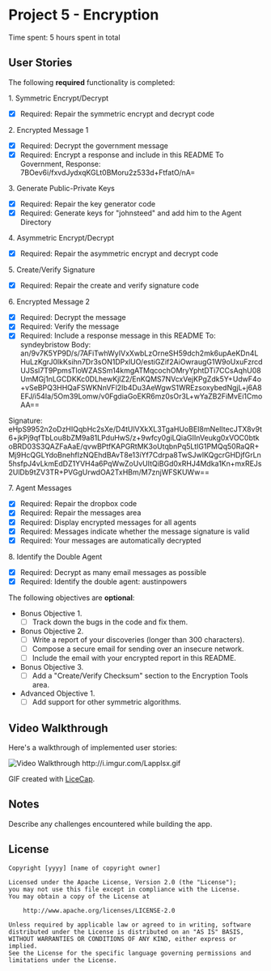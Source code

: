 # Project 5 - Encryption

Time spent: 5 hours spent in total

## User Stories

The following **required** functionality is completed:

1\. Symmetric Encrypt/Decrypt
  * [x]  Required: Repair the symmetric encrypt and decrypt code

2\. Encrypted Message 1
  * [x]  Required: Decrypt the government message
  * [x]  Required: Encrypt a response and include in this README
  To Government, Response:
7BOev6i/fxvdJydxqKGLt0BMoru2z533d+FtfatO/nA=

3\. Generate Public-Private Keys
  * [x]  Required: Repair the key generator code
  * [x]  Required: Generate keys for "johnsteed" and add him to the Agent Directory

4\. Asymmetric Encrypt/Decrypt
  * [x]  Required: Repair the asymmetric encrypt and decrypt code

5\. Create/Verify Signature
  * [x]  Required: Repair the create and verify signature code
  
6\. Encrypted Message 2
  * [x]  Required: Decrypt the message
  * [x]  Required: Verify the message
  * [x]  Required: Include a response message in this README
  To: syndeybristow
Body:
an/9v7K5YP9D/s/7AFiTwhWyIVxXwbLzOrneSH59dch2mk6upAeKDn4LHuLzKgrJ0lkKsihn7Dr3sON1DPxlUO/estiGZif2AiOwraugG1W9oUxuFzrcdUJSsl7T9PpmsTloWZASSm14kmgATMqcochOMryYphtDTi7CCsAqhU08UmMGj1nLGCDKKc0DLhewKjlZ2/EnKQMS7NVcxVejKPgZdk5Y+UdwF4o+vSeBPQ3HHQaFSWKNnVFl2Ib4Du3AeWgwS1WREzsoxybedNgjL+j6A8EFJ/i54Ia/5Om39Lomw/v0FgdiaGoEKR6mz0sOr3L+wYaZB2FiMvEi1CmoAA==

Signature:
eHpS9952n2oDzHIQqbHc2sXe/D4tUlVXkXL3TgaHUoBEI8mNelItecJTX8v9t6+jkPj9qfTbLou8bZM9a81LPduHwS/z+9wfcy0giLQiaGIInVeukg0xVOC0btkoBRD03S3QAZFaAaE/qvwBPtfKAPGRtMK3oUtqbnPq5LtIG1PMQq50RaQR+Mj9HcQGLYdoBnehfIzNQEhdBAvT8e13iYf7Cdrpa8TwSJwIKQgcrGHDjfGrLn5hsfpJ4vLkmEdDZ1YVH4a6PqWwZoUvUItQiBGd0xRHJ4Mdka1Kn+mxREJs2UlDb9tZV3TR+PVGgUrwdOA2TxHBm/M7znjWFSKUWw==

7\. Agent Messages
  * [x]  Required: Repair the dropbox code
  * [x]  Required: Repair the messages area
  * [x]  Required: Display encrypted messages for all agents
  * [x]  Required: Messages indicate whether the message signature is valid
  * [x]  Required: Your messages are automatically decrypted

8\. Identify the Double Agent
  * [x]  Required: Decrypt as many email messages as possible
  * [x]  Required: Identify the double agent: austinpowers

The following objectives are **optional**:

* Bonus Objective 1\.
  * [ ]  Track down the bugs in the code and fix them.

* Bonus Objective 2\.
  * [ ]  Write a report of your discoveries (longer than 300 characters).
  * [ ]  Compose a secure email for sending over an insecure network.
  * [ ]  Include the email with your encrypted report in this README.

* Bonus Objective 3\.
  * [ ]  Add a "Create/Verify Checksum" section to the Encryption Tools area.

* Advanced Objective 1\.
  * [ ]  Add support for other symmetric algorithms.

## Video Walkthrough

Here's a walkthrough of implemented user stories:

<img src='http://i.imgur.com/Lapplsx.gif' title='Video Walkthrough' width='' alt='Video Walkthrough' />
http://i.imgur.com/Lapplsx.gif

GIF created with [LiceCap](http://www.cockos.com/licecap/).

## Notes

Describe any challenges encountered while building the app.

## License

    Copyright [yyyy] [name of copyright owner]

    Licensed under the Apache License, Version 2.0 (the "License");
    you may not use this file except in compliance with the License.
    You may obtain a copy of the License at

        http://www.apache.org/licenses/LICENSE-2.0

    Unless required by applicable law or agreed to in writing, software
    distributed under the License is distributed on an "AS IS" BASIS,
    WITHOUT WARRANTIES OR CONDITIONS OF ANY KIND, either express or implied.
    See the License for the specific language governing permissions and
    limitations under the License.
